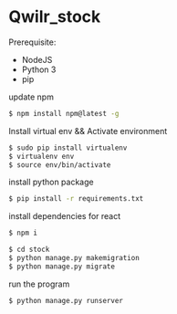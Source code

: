 # Qwilr_stock
Prerequisite:
- NodeJS
- Python 3
- pip

update npm
```sh
$ npm install npm@latest -g
```
Install virtual env && Activate environment
```sh
$ sudo pip install virtualenv
$ virtualenv env
$ source env/bin/activate
```

install python package
```sh
$ pip install -r requirements.txt
```

install dependencies for react
```sh
$ npm i
```

```sh
$ cd stock
$ python manage.py makemigration
$ python manage.py migrate
```

run the program
```sh
$ python manage.py runserver
```